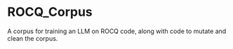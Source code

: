 # ROCQ_Corpus
A corpus for training an LLM on ROCQ code, along with code to mutate and clean the corpus. 
